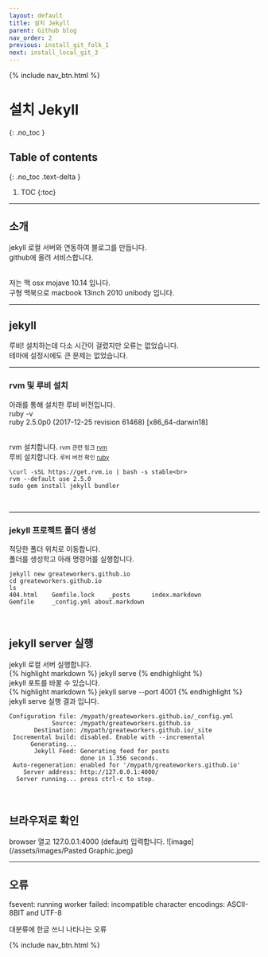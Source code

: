 ```yaml
---
layout: default
title: 설치 Jekyll
parent: Github blog
nav_order: 2
previous: install_git_folk_1
next: install_local_git_3
---
```


{% include nav_btn.html %}

# 설치 Jekyll
{: .no_toc }

## Table of contents
{: .no_toc .text-delta }

1. TOC
{:toc}

---

## 소개

jekyll 로컬 서버와 연동하여 블로그를 만듭니다.<br>
github에 올려 서비스합니다.<br><br>

저는 맥 osx mojave 10.14 입니다.<br>
구형 맥북으로 macbook 13inch 2010 unibody 입니다.<br>

---

## jekyll

루비! 설치하는데 다소 시간이 걸렸지만 오류는 없었습니다.<br>
테마에 설정시에도 큰 문제는 없었습니다.<br>


---

### rvm 및 루비 설치

아래를 통해 설치한 루비 버전입니다.<br>
ruby -v<br>
ruby 2.5.0p0 (2017-12-25 revision 61468) [x86_64-darwin18]<br>
<br>

<div class="code-example" markdown="1">
rvm 설치합니다. <small>rvm 관련 링크 <a href="https://rvm.io">rvm</a></small><br>
루비 설치합니다. <small>루비 버전 확인 <a href="https://www.ruby-lang.org/ko/downloads/">ruby</a>
</small>
</div>

```
\curl -sSL https://get.rvm.io | bash -s stable<br>
rvm --default use 2.5.0
sudo gem install jekyll bundler
```
<br>

---

### jekyll 프로젝트 폴더 생성


<div class="code-example" markdown="1">
적당한 폴더 위치로 이동합니다.<br>
폴더를 생성학고 아래 명령어를 실행합니다.
</div>

```
jekyll new greateworkers.github.io
cd greateworkers.github.io
ls
404.html	Gemfile.lock	_posts		index.markdown
Gemfile		_config.yml	about.markdown
```

<br>



## jekyll server 실행


<div class="code-example" markdown="1">
jekyll 로컬 서버 실행합니다.
</div>
{% highlight markdown %}
jekyll serve
{% endhighlight %}
<br>


<div class="code-example" markdown="1">
jekyll 포트를 바꿀 수 있습니다.
</div>
{% highlight markdown %}
jekyll serve --port 4001
{% endhighlight %}
<br>

<div class="code-example" markdown="1">
jekyll serve 실행 결과 입니다.
</div>

```
Configuration file: /mypath/greateworkers.github.io/_config.yml
            Source: /mypath/greateworkers.github.io
       Destination: /mypath/greateworkers.github.io/_site
 Incremental build: disabled. Enable with --incremental
      Generating... 
       Jekyll Feed: Generating feed for posts
                    done in 1.356 seconds.
 Auto-regeneration: enabled for '/mypath/greateworkers.github.io'
    Server address: http://127.0.0.1:4000/
  Server running... press ctrl-c to stop.
```
<br>


## 브라우저로 확인
browser 열고 127.0.0.1:4000 (default) 입력합니다.
![image](/assets/images/Pasted Graphic.jpeg)

---

## 오류
fsevent: running worker failed: incompatible character encodings: ASCII-8BIT and UTF-8

대분류에 한글 쓰니 나타나는 오류

{% include nav_btn.html %}